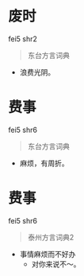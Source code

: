 # 废时
fei5 shr2
> 东台方言词典
- 浪费光阴。

# 费事
fei5 shr6
> 东台方言词典
- 麻烦，有周折。

# 费事
fei5 shr6
> 泰州方言词典2
- 事情麻烦而不好办
  - 对你来说不～。
